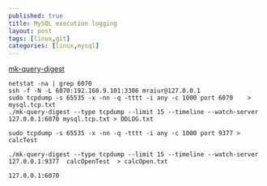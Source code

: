 ```yaml
---
published: true
title: MySQL execution logging
layout: post
tags: [linux,git]
categories: [linux,mysql]
---
```

[mk-query-digest](http://www.maatkit.org/doc/)

```
netstat -na | grep 6070
ssh -f -N -L 6070:192.168.9.101:3306 mraiur@127.0.0.1
sudo tcpdump -s 65535 -x -nn -q -tttt -i any -c 1000 port 6070    > mysql.tcp.txt
./mk-query-digest --type tcpdump --limit 15 --timeline --watch-server 127.0.0.1:6070 mysql.tcp.txt > DDLOG.txt
```


```
sudo tcpdump -s 65535 -x -nn -q -tttt -i any -c 1000 port 9377 > calcTest
```


```
./mk-query-digest --type tcpdump --limit 15 --timeline --watch-server 127.0.0.1:9377  calcOpenTest  > calcOpen.txt
```


```
127.0.0.1:6070
```
